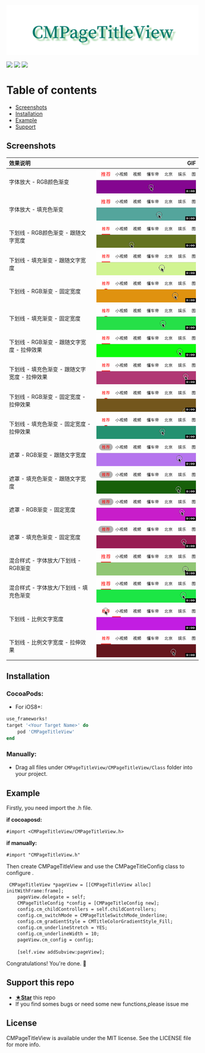 ![](https://github.com/CrabMen/CMResources/blob/master/CMPageTitleView/logo.png)

![](https://img.shields.io/cocoapods/v/CMPageTitleView.svg)
![](https://img.shields.io/cocoapods/p/CMPageTitleView.svg)
![](https://img.shields.io/apm/l/vim-mode.svg)

# Table of contents
* [Screenshots](#screenshots)
* [Installation](#installation)
* [Example](#example)
* [Support](#support)


## <a id="screenshots"></a>Screenshots 

| 效果说明     |    GIF|
| :-------- | --------:| 
| 字体放大 - RGB颜色渐变  | ![](https://github.com/CrabMen/CMResources/blob/master/CMPageTitleView/CMPageTitleView_00.gif) | 
| 字体放大 - 填充色渐变  | ![](https://github.com/CrabMen/CMResources/blob/master/CMPageTitleView/CMPageTitleView_01.gif) | 
| 下划线 - RGB颜色渐变 - 跟随文字宽度| ![](https://github.com/CrabMen/CMResources/blob/master/CMPageTitleView/CMPageTitleView_02.gif) | 
| 下划线 - 填充渐变 - 跟随文字宽度| ![](https://github.com/CrabMen/CMResources/blob/master/CMPageTitleView/CMPageTitleView_03.gif) | 
| 下划线 - RGB渐变 - 固定宽度  | ![](https://github.com/CrabMen/CMResources/blob/master/CMPageTitleView/CMPageTitleView_04.gif) | 
| 下划线 - 填充渐变 - 固定宽度  | ![](https://github.com/CrabMen/CMResources/blob/master/CMPageTitleView/CMPageTitleView_05.gif) | 
| 下划线 - RGB渐变 - 跟随文字宽度 - 拉伸效果| ![](https://github.com/CrabMen/CMResources/blob/master/CMPageTitleView/CMPageTitleView_06.gif) | 
| 下划线 - 填充色渐变 - 跟随文字宽度 - 拉伸效果  | ![](https://github.com/CrabMen/CMResources/blob/master/CMPageTitleView/CMPageTitleView_07.gif) | 
| 下划线 - RGB渐变 - 固定宽度 - 拉伸效果  | ![](https://github.com/CrabMen/CMResources/blob/master/CMPageTitleView/CMPageTitleView_08.gif) | 
| 下划线 - 填充色渐变 - 固定宽度 - 拉伸效果  | ![](https://github.com/CrabMen/CMResources/blob/master/CMPageTitleView/CMPageTitleView_09.gif) | 
| 遮罩 - RGB渐变 - 跟随文字宽度  | ![](https://github.com/CrabMen/CMResources/blob/master/CMPageTitleView/CMPageTitleView_10.gif) | 
| 遮罩 - 填充色渐变 - 跟随文字宽度  | ![](https://github.com/CrabMen/CMResources/blob/master/CMPageTitleView/CMPageTitleView_11.gif) | 
| 遮罩 - RGB渐变 - 固定宽度  | ![](https://github.com/CrabMen/CMResources/blob/master/CMPageTitleView/CMPageTitleView_12.gif) | 
| 遮罩 - 填充色渐变 - 固定宽度 | ![](https://github.com/CrabMen/CMResources/blob/master/CMPageTitleView/CMPageTitleView_13.gif) | 
| 混合样式 - 字体放大/下划线 - RGB渐变  | ![](https://github.com/CrabMen/CMResources/blob/master/CMPageTitleView/CMPageTitleView_14.gif) | 
| 混合样式 - 字体放大/下划线 - 填充色渐变  | ![](https://github.com/CrabMen/CMResources/blob/master/CMPageTitleView/CMPageTitleView_15.gif) | 
| 下划线 - 比例文字宽度  | ![](https://github.com/CrabMen/CMResources/blob/master/CMPageTitleView/CMPageTitleView_16.gif) | 
| 下划线 - 比例文字宽度 - 拉伸效果  | ![](https://github.com/CrabMen/CMResources/blob/master/CMPageTitleView/CMPageTitleView_17.gif) | 


## <a id="installation"></a>Installation 

### CocoaPods:

* For iOS8+: 

```ruby
use_frameworks!
target '<Your Target Name>' do
    pod 'CMPageTitleView'
end
```

### Manually:
* Drag all files under `CMPageTitleView/CMPageTitleView/Class` folder into your project. 


## <a id="example"></a>Example 

Firstly, you need import the .h file.

**if cocoaposd:**
```
#import <CMPageTitleView/CMPageTitleView.h>
```
**if manually:**

```
#import "CMPageTitleView.h"

```

Then create CMPageTitleView and use the CMPageTitleConfig class to configure .

```
 CMPageTitleView *pageView = [[CMPageTitleView alloc] initWithFrame:frame];
    pageView.delegate = self;
    CMPageTitleConfig *config = [CMPageTitleConfig new];
    config.cm_childControllers = self.childControllers;
    config.cm_switchMode = CMPageTitleSwitchMode_Underline;
    config.cm_gradientStyle = CMTitleColorGradientStyle_Fill;
    config.cm_underlineStretch = YES;
    config.cm_underlineWidth = 10;
    pageView.cm_config = config;
    
    [self.view addSubview:pageView];
```

Congratulations! You're done. 🎉


## <a id="support"></a>Support this repo
* [**★Star**](#) this repo 
* If you find somes bugs or need some new functions,please issue me

## License
CMPageTitleView is available under the MIT license. See the LICENSE file for more info.

